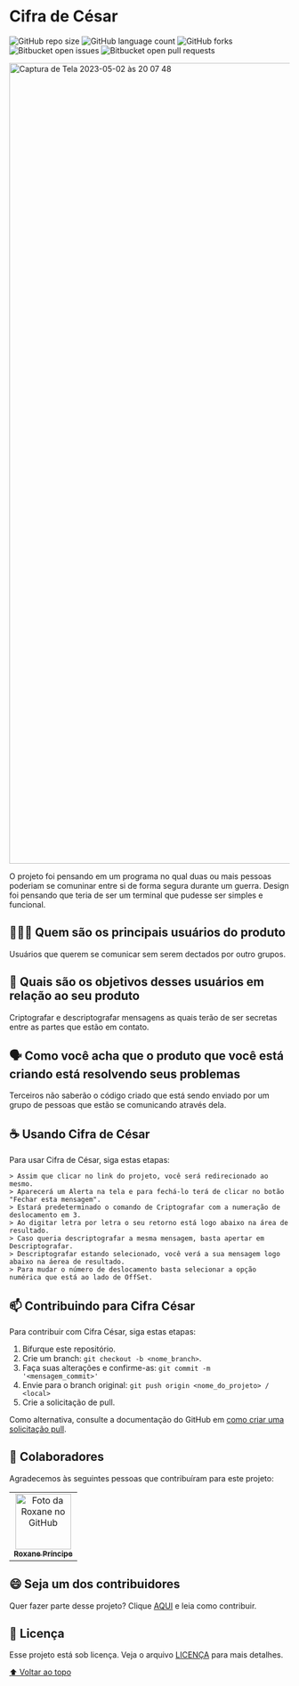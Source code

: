 # Cifra de César

<!---Esses são exemplos. Veja https://shields.io para outras pessoas ou para personalizar este conjunto de escudos. Você pode querer incluir dependências, status do projeto e informações de licença aqui--->

![GitHub repo size](https://img.shields.io/github/repo-size/roxanevp/SAP010-cipher?style=for-the-badge)
![GitHub language count](https://img.shields.io/github/languages/count/roxanevp/SAP010-cipher?style=for-the-badge)
![GitHub forks](https://img.shields.io/github/forks/roxanevp/SAP010-cipher?style=for-the-badge)
![Bitbucket open issues](https://img.shields.io/bitbucket/issues/roxanevp/SAP010-cipher?style=for-the-badge)
![Bitbucket open pull requests](https://img.shields.io/bitbucket/pr-raw/roxanevp/SAP010-cipher?style=for-the-badge)

<img width="1440" alt="Captura de Tela 2023-05-02 às 20 07 48" src="https://user-images.githubusercontent.com/101724531/235805351-49ff86df-83d2-4910-88cc-faab5a1b5e47.png">


O projeto foi pensando em um programa no qual duas ou mais pessoas poderiam se comuninar entre si de forma segura durante um guerra.
Design foi pensando que teria de ser um terminal que pudesse ser simples e funcional.

## 👩🏽‍💻 Quem são os principais usuários do produto


Usuários que querem se comunicar sem serem dectados por outro grupos.


## 🎯 Quais são os objetivos desses usuários em relação ao seu produto


Criptografar e descriptografar mensagens as quais terão de ser secretas entre as partes que estão em contato.


## 🗣️ Como você acha que o produto que você está criando está resolvendo seus problemas


Terceiros não saberão o código criado que está sendo enviado por um grupo de pessoas que estão se comunicando através dela.


## ☕ Usando Cifra de César


Para usar Cifra de César, siga estas etapas:

```
> Assim que clicar no link do projeto, você será redirecionado ao mesmo.
> Aparecerá um Alerta na tela e para fechá-lo terá de clicar no botão "Fechar esta mensagem".
> Estará predeterminado o comando de Criptografar com a numeração de deslocamento em 3.
> Ao digitar letra por letra o seu retorno está logo abaixo na área de resultado.
> Caso queria descriptografar a mesma mensagem, basta apertar em Descriptografar.
> Descriptografar estando selecionado, você verá a sua mensagem logo abaixo na áerea de resultado.
> Para mudar o número de deslocamento basta selecionar a opção numérica que está ao lado de OffSet.
```

## 📫 Contribuindo para Cifra César

Para contribuir com Cifra César, siga estas etapas:

1. Bifurque este repositório.
2. Crie um branch: `git checkout -b <nome_branch>`.
3. Faça suas alterações e confirme-as: `git commit -m '<mensagem_commit>'`
4. Envie para o branch original: `git push origin <nome_do_projeto> / <local>`
5. Crie a solicitação de pull.

Como alternativa, consulte a documentação do GitHub em [como criar uma solicitação pull](https://help.github.com/en/github/collaborating-with-issues-and-pull-requests/creating-a-pull-request).

## 🤝 Colaboradores

Agradecemos às seguintes pessoas que contribuíram para este projeto:

<table>
  <tr>
    <td align="center">
      <a href="#">
        <img src="https://user-images.githubusercontent.com/101724531/235812732-593acc23-7075-43e0-98f3-edd18b5d48bc.jpg" width="100px;" alt="Foto da Roxane no GitHub"/><br>
        <sub>
          <b>Roxane Príncipe</b>
        </sub>
      </a>
    </td>
  </tr>
 </table>


## 😄 Seja um dos contribuidores<br>

Quer fazer parte desse projeto? Clique [AQUI](CONTRIBUTING.md) e leia como contribuir.

## 📝 Licença

Esse projeto está sob licença. Veja o arquivo [LICENÇA](LICENSE.md) para mais detalhes.

[⬆ Voltar ao topo](#nome-do-projeto)<br>
